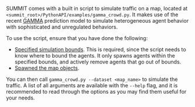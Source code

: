 SUMMIT comes with a built in script to simulate traffic on a map, located at `<summit_root>/PythonAPI/examples/gamma_crowd.py`. It makes use of the recent [GAMMA](https://arxiv.org/abs/1906.01566) prediction model to simulate heterogeneous agent behavior with sophisticated and unregulated behaviors.

To use the script, ensure that you have done the following:

  * [Specified simulation bounds](/tutorials/preparing_maps/#optional-specifying-simulation-bounds). This is required, since the script needs to know where to bound the agents. It only spawns agents within the specified bounds, and actively remove agents that go out of bounds.
  * [Spawned the map objects](/tutorials/loading_and_spawning_maps). 

You can then call `gamma_crowd.py --dataset <map_name>` to simulate the traffic. A list of all arguments are available with the `--help` flag, and it is recommended to read through the options as you may find them useful for your needs.

